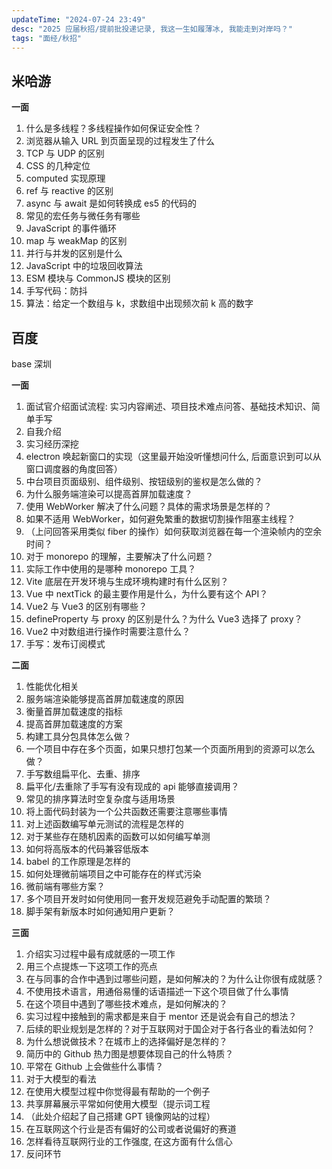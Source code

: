 ```yaml
---
updateTime: "2024-07-24 23:49"
desc: "2025 应届秋招/提前批投递记录, 我这一生如履薄冰, 我能走到对岸吗？"
tags: "面经/秋招"
---
```


## 米哈游

**一面**

1. 什么是多线程？多线程操作如何保证安全性？
2. 浏览器从输入 URL 到页面呈现的过程发生了什么
3. TCP 与 UDP 的区别
4. CSS 的几种定位
5. computed 实现原理
6. ref 与 reactive 的区别
7. async 与 await 是如何转换成 es5 的代码的
8. 常见的宏任务与微任务有哪些
9. JavaScript 的事件循环
10. map 与 weakMap 的区别
11. 并行与并发的区别是什么
12. JavaScript 中的垃圾回收算法
13. ESM 模块与 CommonJS 模块的区别
14. 手写代码：防抖
15. 算法：给定一个数组与 k，求数组中出现频次前 k 高的数字

## 百度

base 深圳

**一面**

1. 面试官介绍面试流程: 实习内容阐述、项目技术难点问答、基础技术知识、简单手写
2. 自我介绍
3. 实习经历深挖
4. electron 唤起新窗口的实现（这里最开始没听懂想问什么, 后面意识到可以从窗口调度器的角度回答）
5. 中台项目页面级别、组件级别、按钮级别的鉴权是怎么做的？
6. 为什么服务端渲染可以提高首屏加载速度？
7. 使用 WebWorker 解决了什么问题？具体的需求场景是怎样的？
8. 如果不适用 WebWorker，如何避免繁重的数据切割操作阻塞主线程？
9. （上问回答采用类似 fiber 的操作）如何获取浏览器在每一个渲染帧内的空余时间？
10. 对于 monorepo 的理解，主要解决了什么问题？
11. 实际工作中使用的是哪种 monorepo 工具？
12. Vite 底层在开发环境与生成环境构建时有什么区别？
13. Vue 中 nextTick 的最主要作用是什么，为什么要有这个 API？
14. Vue2 与 Vue3 的区别有哪些？
15. defineProperty 与 proxy 的区别是什么？为什么 Vue3 选择了 proxy？
16. Vue2 中对数组进行操作时需要注意什么？
17. 手写：发布订阅模式

**二面**

1. 性能优化相关
2. 服务端渲染能够提高首屏加载速度的原因
3. 衡量首屏加载速度的指标
4. 提高首屏加载速度的方案
5. 构建工具分包具体怎么做？
6. 一个项目中存在多个页面，如果只想打包某一个页面所用到的资源可以怎么做？
7. 手写数组扁平化、去重、排序
8. 扁平化/去重除了手写有没有现成的 api 能够直接调用？
9. 常见的排序算法时空复杂度与适用场景
10. 将上面代码封装为一个公共函数还需要注意哪些事情
11. 对上述函数编写单元测试的流程是怎样的
12. 对于某些存在随机因素的函数可以如何编写单测
13. 如何将高版本的代码兼容低版本
14. babel 的工作原理是怎样的
15. 如何处理微前端项目之中可能存在的样式污染
16. 微前端有哪些方案？
17. 多个项目开发时如何使用同一套开发规范避免手动配置的繁琐？
18. 脚手架有新版本时如何通知用户更新？

**三面**

1. 介绍实习过程中最有成就感的一项工作
2. 用三个点提炼一下这项工作的亮点
3. 在与同事的合作中遇到过哪些问题，是如何解决的？为什么让你很有成就感？
4. 不使用技术语言，用通俗易懂的话语描述一下这个项目做了什么事情
5. 在这个项目中遇到了哪些技术难点，是如何解决的？
6. 实习过程中接触到的需求都是来自于 mentor 还是说会有自己的想法？
7. 后续的职业规划是怎样的？对于互联网对于国企对于各行各业的看法如何？
8. 为什么想说做技术？在城市上的选择偏好是怎样的？
9. 简历中的 Github 热力图是想要体现自己的什么特质？
10. 平常在 Github 上会做些什么事情？
11. 对于大模型的看法
12. 在使用大模型过程中你觉得最有帮助的一个例子
13. 共享屏幕展示平常如何使用大模型（提示词工程
14. （此处介绍起了自己搭建 GPT 镜像网站的过程）
15. 在互联网这个行业是否有偏好的公司或者说偏好的赛道
16. 怎样看待互联网行业的工作强度, 在这方面有什么信心
17. 反问环节
   